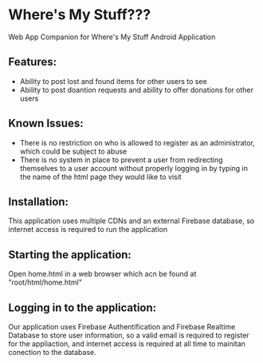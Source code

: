 # Where's My Stuff???
Web App Companion for Where's My Stuff Android Application

Features:
------
- Ability to post lost and found items for other users to see
- Ability to post doantion requests and ability to offer donations for other users

Known Issues:
-------
- There is no restriction on who is allowed to register as an administrator, which could be subject to abuse
- There is no system in place to prevent a user from redirecting themselves to a user account without properly logging in by typing in the name of the html page they would like to visit

Installation:
-------
This application uses multiple CDNs and an external Firebase database, so internet access is required to run the application

Starting the application:
-------
Open home.html in a web browser which acn be found at "root/html/home.html"


Logging in to the application:
-------
Our application uses Firebase Authentification and Firebase Realtime Database to store user information, so a valid email is required to register for the appliaction, and internet access is required at all time to mainitan conection to the database.

